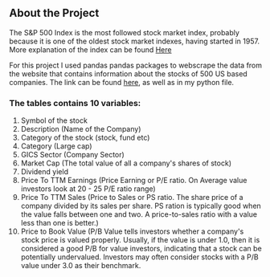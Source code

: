 ## About the Project


The S&P 500 Index is the most followed stock market index, probably because it is one of the oldest stock market indexes, having started in 1957. More explanation of the index can be found [Here](https://stockmarketmba.com/whatisthesp500index.php)

For this project I used pandas pandas packages to webscrape the data from the website that contains information about the stocks of 500 US based companies. The link can be found [here](https://stockmarketmba.com/stocksinthesp500.php), as well as in my python file.

### The tables contains 10 variables:
1. Symbol of the stock
2. Description (Name of the Company)
3. Category of the stock (stock, fund etc)
4. Category (Large cap)
5. GICS Sector (Company Sector)
6. Market Cap (The total value of all a company's shares of stock)
7. Dividend yield
8. Price To TTM Earnings (Price Earning or P/E ratio. On Average value investors look at 20 - 25 P/E ratio range)
9. Price To TTM Sales (Price to Sales or PS ratio. The share price of a company divided by its sales per share. PS ration is typically good when the value falls between one and two. A price-to-sales ratio with a value less than one is better.)
10. Price to Book Value (P/B Value tells investors whether a company's stock price is valued properly. Usually, if the value is  under 1.0, then it is considered a good P/B for value investors, indicating that a stock can be potentially undervalued. Investors may often consider stocks with a P/B value under 3.0 as their benchmark.
